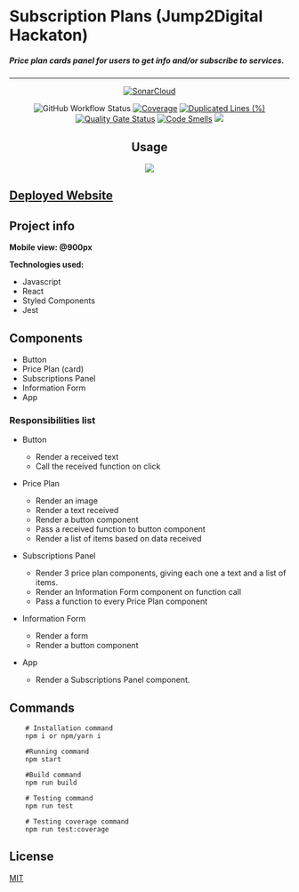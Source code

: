 # Subscription Plans (Jump2Digital Hackaton)

##### Price plan cards panel for users to get info and/or subscribe to services.

---

<div align="center">

[![SonarCloud](https://sonarcloud.io/images/project_badges/sonarcloud-white.svg)](https://sonarcloud.io/summary/new_code?id=luisdudamel_hackaton-jump2digital)

![GitHub Workflow Status](https://img.shields.io/github/workflow/status/luisdudamel/hackaton-jump2digital/Audit)
[![Coverage](https://sonarcloud.io/api/project_badges/measure?project=luisdudamel_hackaton-jump2digital&metric=coverage)](https://sonarcloud.io/summary/new_code?id=luisdudamel_hackaton-jump2digital)
[![Duplicated Lines (%)](https://sonarcloud.io/api/project_badges/measure?project=luisdudamel_hackaton-jump2digital&metric=duplicated_lines_density)](https://sonarcloud.io/summary/new_code?id=luisdudamel_hackaton-jump2digital)
[![Quality Gate Status](https://sonarcloud.io/api/project_badges/measure?project=luisdudamel_hackaton-jump2digital&metric=alert_status)](https://sonarcloud.io/summary/new_code?id=luisdudamel_hackaton-jump2digital)
[![Code Smells](https://sonarcloud.io/api/project_badges/measure?project=luisdudamel_hackaton-jump2digital&metric=code_smells)](https://sonarcloud.io/summary/new_code?id=luisdudamel_hackaton-jump2digital)
<img src="https://img.shields.io/badge/-ReactJs-61DAFB?logo=react&logoColor=white&logoWidth=30" />

</div>

<div align="center">
  
## Usage
<img src="https://s1.gifyu.com/images/hack2digitalLR_1.gif" />
</div>
  
  
## [Deployed Website](https://jump2digital-hackaton-luis-dudamel.netlify.app/)

## Project info

**Mobile view: @900px**

**Technologies used:**

- Javascript
- React
- Styled Components
- Jest

## Components

- Button
- Price Plan (card)
- Subscriptions Panel
- Information Form
- App

### Responsibilities list

- Button
  - Render a received text
  - Call the received function on click
- Price Plan

  - Render an image
  - Render a text received
  - Render a button component
  - Pass a received function to button component
  - Render a list of items based on data received

- Subscriptions Panel

  - Render 3 price plan components, giving each one a text and a list of items.
  - Render an Information Form component on function call
  - Pass a function to every Price Plan component

- Information Form

  - Render a form
  - Render a button component

- App
  - Render a Subscriptions Panel component.

## Commands

```shell
    # Installation command
    npm i or npm/yarn i

    #Running command
    npm start

    #Build command
    npm run build
```

```shell
    # Testing command
    npm run test

    # Testing coverage command
    npm run test:coverage
```

## License

[MIT](https://opensource.org/licenses/MIT)
